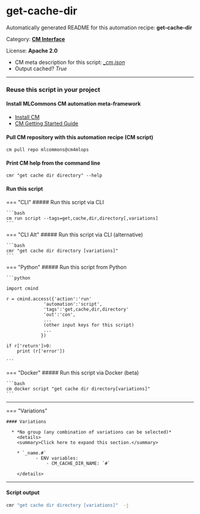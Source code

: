 # get-cache-dir
Automatically generated README for this automation recipe: **get-cache-dir**

Category: **[CM Interface](..)**

License: **Apache 2.0**


* CM meta description for this script: *[_cm.json](https://github.com/mlcommons/cm4mlops/tree/main/script/get-cache-dir/_cm.json)*
* Output cached? *True*

---
### Reuse this script in your project

#### Install MLCommons CM automation meta-framework

* [Install CM](https://docs.mlcommons.org/ck/install)
* [CM Getting Started Guide](https://docs.mlcommons.org/ck/getting-started/)

#### Pull CM repository with this automation recipe (CM script)

```cm pull repo mlcommons@cm4mlops```

#### Print CM help from the command line

````cmr "get cache dir directory" --help````

#### Run this script

=== "CLI"
    ##### Run this script via CLI

    ```bash
    cm run script --tags=get,cache,dir,directory[,variations] 
    ```
=== "CLI Alt"
    ##### Run this script via CLI (alternative)


    ```bash
    cmr "get cache dir directory [variations]" 
    ```

=== "Python"
    ##### Run this script from Python


    ```python

    import cmind

    r = cmind.access({'action':'run'
                  'automation':'script',
                  'tags':'get,cache,dir,directory'
                  'out':'con',
                  ...
                  (other input keys for this script)
                  ...
                 })

    if r['return']>0:
        print (r['error'])

    ```


=== "Docker"
    ##### Run this script via Docker (beta)

    ```bash
    cm docker script "get cache dir directory[variations]" 
    ```
___

=== "Variations"


    #### Variations

      * *No group (any combination of variations can be selected)*
        <details>
        <summary>Click here to expand this section.</summary>

        * `_name.#`
               - ENV variables:
                   - CM_CACHE_DIR_NAME: `#`

        </details>


___
#### Script output
```bash
cmr "get cache dir directory [variations]"  -j
```
